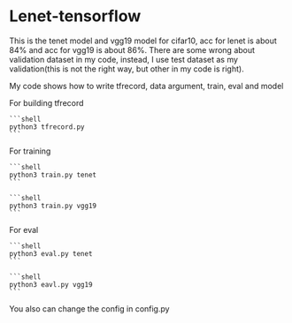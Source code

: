 # Lenet-tensorflow

This is the tenet model and vgg19 model for cifar10, acc for lenet is about 84% and acc for vgg19 is about 86%. There are some wrong about validation dataset in my code, instead, I use test dataset as my validation(this is not the right way, but other in my code is right).

My code shows how to write tfrecord, data argument, train, eval and model

For building tfrecord

    ```shell
    python3 tfrecord.py
    ```

For training

    ```shell
    python3 train.py tenet
    ```

    ```shell
    python3 train.py vgg19
    ```

For eval

    ```shell
    python3 eval.py tenet
    ```

    ```shell
    python3 eavl.py vgg19
    ```

You also can change the config in config.py